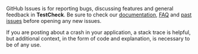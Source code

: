 GitHub Issues is for reporting bugs, discussing features and general feedback in **TestCheck**. Be sure to check our [documentation](http://cocoadocs.org/docsets/TestCheck), [FAQ](https://github.com/3lvis/TestCheck/wiki/FAQ) and [past issues](https://github.com/3lvis/TestCheck/issues?state=closed) before opening any new issues.

If you are posting about a crash in your application, a stack trace is helpful, but additional context, in the form of code and explanation, is necessary to be of any use.
